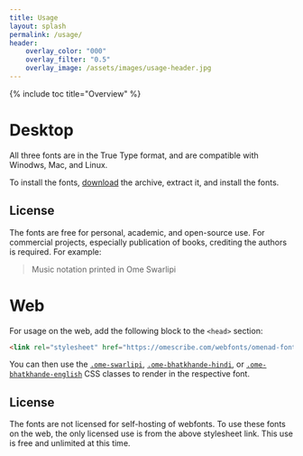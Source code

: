 ```yaml
---
title: Usage
layout: splash
permalink: /usage/
header:
    overlay_color: "000"
    overlay_filter: "0.5"
    overlay_image: /assets/images/usage-header.jpg
---
```


{% include toc title="Overview" %}

# Desktop

All three fonts are in the True Type format, and are compatible with Winodws, Mac, and Linux.

To install the fonts, [download](https://github.com/omenad/fonts/releases/download/2.0.0/omenad-fonts-2.0.0.zip) the archive, extract it, and install the fonts.

## License

The fonts are free for personal, academic, and open-source use. For commercial projects, especially publication of books, crediting the authors is required. For example:

> Music notation printed in Ome Swarlipi

# Web

For usage on the web, add the following block to the `<head>` section:

```html
<link rel="stylesheet" href="https://omescribe.com/webfonts/omenad-fonts.css">
```

You can then use the [`.ome-swarlipi`](/fonts/ome-swarlipi), [`.ome-bhatkhande-hindi`](/fonts/ome-bhatkhande-hindi), or [`.ome-bhatkhande-english`](/fonts/ome-bhatkhande-english) CSS classes to render in the respective font.

## License

The fonts are not licensed for self-hosting of webfonts. To use these fonts on the web, the only licensed use is from the above stylesheet link. This use is free and unlimited at this time.
